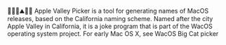 🍎️⛰️🏴󠁵󠁳󠁣󠁡󠁿⛰️🍏️💾️ Apple Valley Picker is a tool for generating names of MacOS releases, based on the California naming scheme. Named after the city Apple Valley in California, it is a joke program that is part of the WacOS operating system project. For early Mac OS X, see WacOS Big Cat picker
